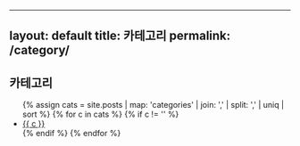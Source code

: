 
---
layout: default
title: 카테고리
permalink: /category/
---
<h2>카테고리</h2>
<ul>
{% assign cats = site.posts | map: 'categories' | join: ',' | split: ',' | uniq | sort %}
{% for c in cats %}
  {% if c != '' %}
  <li><a href="{{ '/category/' | append: c | relative_url }}">{{ c }}</a></li>
  {% endif %}
{% endfor %}
</ul>
